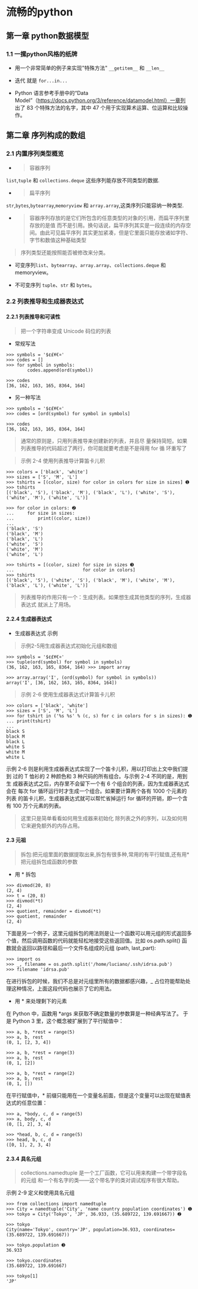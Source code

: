 # 流畅的python

## 第一章 python数据模型

### 1.1 一摞python风格的纸牌

+ 用一个非常简单的例子来实现"特殊方法" `__getitem__` 和 `__len__`

+ 迭代 就是 `for...in...`

+ Python 语言参考手册中的“Data Model”（https://docs.python.org/3/reference/datamodel.html）一章列 出了 83 个特殊方法的名字，其中 47 个用于实现算术运算、位运算和比较操作。

## 第二章 序列构成的数组

### 2.1 内置序列类型概览

+ > 容器序列

`list`,`tuple` 和 `collections.deque` 这些序列能存放不同类型的数据.

+ > 扁平序列

`str`,`bytes`,`bytearray`,`memoryview` 和 `array.array`,这类序列只能容纳一种类型.

+ > 容器序列存放的是它们所包含的任意类型的对象的引用，而扁平序列里存放的是值 而不是引用。换句话说，扁平序列其实是一段连续的内存空间。由此可见扁平序列 其实更加紧凑，但是它里面只能存放诸如字符、字节和数值这种基础类型

> 序列类型还能按照能否被修改来分类。 

+ 可变序列`list`、`bytearray`、`array.array`、`collections.deque` 和 memoryview。 

+ 不可变序列 `tuple`、`str` 和 `bytes`。

### 2.2 列表推导和生成器表达式

#### 2.2.1 列表推导和可读性

> 把一个字符串变成 Unicode 码位的列表

+ 常规写法

```
>>> symbols = '$¢£¥€¤' 
>>> codes = [] 
>>> for symbol in symbols: 
        codes.append(ord(symbol))

>>> codes 
[36, 162, 163, 165, 8364, 164]
```
+ 另一种写法

```
>>> symbols = '$¢£¥€¤' 
>>> codes = [ord(symbol) for symbol in symbols] 

>>> codes 
[36, 162, 163, 165, 8364, 164]
```
> 通常的原则是，只用列表推导来创建新的列表，并且尽 量保持简短。如果列表推导的代码超过了两行，你可能就要考虑是不是得用 for 循 环重写了


> 示例 2-4 使用列表推导计算笛卡儿积
```
>>> colors = ['black', 'white'] 
>>> sizes = ['S', 'M', 'L'] 
>>> tshirts = [(color, size) for color in colors for size in sizes] ➊ 
>>> tshirts 
[('black', 'S'), ('black', 'M'), ('black', 'L'), ('white', 'S'), ('white', 'M'), ('white', 'L')] 

>>> for color in colors: ➋ 
...     for size in sizes: 
...         print((color, size)) 
... 
('black', 'S') 
('black', 'M') 
('black', 'L') 
('white', 'S') 
('white', 'M') 
('white', 'L') 

>>> tshirts = [(color, size) for size in sizes ➌ 
...                          for color in colors] 
>>> tshirts 
[('black', 'S'), ('white', 'S'), ('black', 'M'), ('white', 'M'), ('black', 'L'), ('white', 'L')]
```
> 列表推导的作用只有一个：生成列表。如果想生成其他类型的序列，生成器表达式 就派上了用场。

#### 2.2.4 生成器表达式

+ 生成器表达式 示例

> 示例2-5用生成器表达式初始化元组和数组
```
>>> symbols = '$¢£¥€¤' 
>>> tuple(ord(symbol) for symbol in symbols) 
(36, 162, 163, 165, 8364, 164) >>> import array

>>> array.array('I', (ord(symbol) for symbol in symbols)) 
array('I', [36, 162, 163, 165, 8364, 164])
```
> 示例 2-6 使用生成器表达式计算笛卡儿积

```
>>> colors = ['black', 'white'] 
>>> sizes = ['S', 'M', 'L'] 
>>> for tshirt in ('%s %s' % (c, s) for c in colors for s in sizes): ➊ 
... print(tshirt) 
... 
black S 
black M 
black L 
white S 
white M 
white L
```
示例 2-6 则是利用生成器表达式实现了一个笛卡儿积，用以打印出上文中我们提到 过的 T 恤衫的 2 种颜色和 3 种尺码的所有组合。与示例 2-4 不同的是，用到生 成器表达式之后，内存里不会留下一个有 6 个组合的列表，因为生成器表达式会在 每次 for 循环运行时才生成一个组合。如果要计算两个各有 1000 个元素的列表 的笛卡儿积，生成器表达式就可以帮忙省掉运行 for 循环的开销，即一个含有 100 万个元素的列表。

> 这里只是简单看看如何用生成器来初始化 除列表之外的序列，以及如何用它来避免额外的内存占用。

#### 2.3 元祖

> 拆包:把元组里面的数据提取出来,拆包有很多种,常用的有平行赋值,还有用*把元组拆包成函数的参数
+ 用 * 拆包
```
>>> divmod(20, 8)
(2, 4) 
>>> t = (20, 8) 
>>> divmod(*t) 
(2, 4) 
>>> quotient, remainder = divmod(*t) 
>>> quotient, remainder 
(2, 4)
```
下面是另一个例子，这里元组拆包的用法则是让一个函数可以用元组的形式返回多 个值，然后调用函数的代码就能轻松地接受这些返回值。比如 os.path.split() 函数就会返回以路径和最后一个文件名组成的元组 (path, last_part):

```
>>> import os 
>>> _, filename = os.path.split('/home/luciano/.ssh/idrsa.pub') 
>>> filename 'idrsa.pub'
```

在进行拆包的时候，我们不总是对元组里所有的数据都感兴趣，_ 占位符能帮助处 理这种情况，上面这段代码也展示了它的用法。

+ 用 * 来处理剩下的元素

在 Python 中，函数用 *args 来获取不确定数量的参数算是一种经典写法了。 于是 Python 3 里，这个概念被扩展到了平行赋值中：

```
>>> a, b, *rest = range(5) 
>>> a, b, rest 
(0, 1, [2, 3, 4]) 

>>> a, b, *rest = range(3) 
>>> a, b, rest 
(0, 1, [2]) 

>>> a, b, *rest = range(2) 
>>> a, b, rest 
(0, 1, [])
```

在平行赋值中，* 前缀只能用在一个变量名前面，但是这个变量可以出现在赋值表 达式的任意位置：

```
>>> a, *body, c, d = range(5) 
>>> a, body, c, d 
(0, [1, 2], 3, 4) 

>>> *head, b, c, d = range(5) 
>>> head, b, c, d 
([0, 1], 2, 3, 4)
```

#### 2.3.4 具名元组
> collections.namedtuple 是一个工厂函数，它可以用来构建一个带字段名的元组 和一个有名字的类——这个带名字的类对调试程序有很大帮助。

示例 2-9 定义和使用具名元组
```
>>> from collections import namedtuple 
>>> City = namedtuple('City', 'name country population coordinates') ➊ 
>>> tokyo = City('Tokyo', 'JP', 36.933, (35.689722, 139.691667)) ➋ 

>>> tokyo 
City(name='Tokyo', country='JP', population=36.933, coordinates=(35.689722, 139.691667)) 

>>> tokyo.population ➌ 
36.933 

>>> tokyo.coordinates 
(35.689722, 139.691667) 

>>> tokyo[1] 
'JP'

```